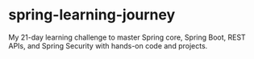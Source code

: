 # spring-learning-journey
My 21-day learning challenge to master Spring core, Spring Boot, REST APIs, and Spring Security with hands-on code and projects.
